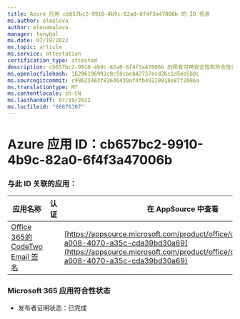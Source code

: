 ```yaml
---
title: Azure 应用 cb657bc2-9910-4b9c-82a0-6f4f3a47006b 的 ID 信息
ms.author: elmalova
author: elenamalova
manager: tonybal
ms.date: 07/19/2022
ms.topic: article
ms.service: attestation
certification_type: attested
description: cb657bc2-9910-4b9c-82a0-6f4f3a47006b 的所有可用安全性和符合性信息。
ms.openlocfilehash: 16206196992c8c59cbe842727ecd2bc1d5eb5b8c
ms.sourcegitcommit: c98623463f83636439af4fb49219918e87f2086a
ms.translationtype: MT
ms.contentlocale: zh-CN
ms.lasthandoff: 07/19/2022
ms.locfileid: "66876307"
---
```

# <a name="azure-app-id-cb657bc2-9910-4b9c-82a0-6f4f3a47006b"></a>Azure 应用 ID：cb657bc2-9910-4b9c-82a0-6f4f3a47006b


### <a name="apps-associated-with-this-id"></a>与此 ID 关联的应用：
| **应用名称** | **认证** | **在 AppSource 中查看** |
|--------------|---------------|-----------------------|
| [Office 365的 CodeTwo Email 签名](../forward/codetwo.3d2daeb9-a008-4070-a35c-cda39bd30a69.md) |  | [https://appsource.microsoft.com/product/office/codetwo.3d2daeb9-a008-4070-a35c-cda39bd30a69](https://appsource.microsoft.com/product/office/codetwo.3d2daeb9-a008-4070-a35c-cda39bd30a69) |

### <a name="microsoft-365-app-compliance-status"></a>Microsoft 365 应用符合性状态
- 发布者证明状态：已完成

